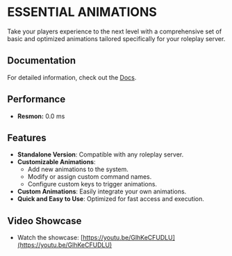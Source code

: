 # ESSENTIAL ANIMATIONS

Take your players experience to the next level with a comprehensive set of basic and optimized animations tailored specifically for your roleplay server.

## Documentation

For detailed information, check out the [Docs](https://ntscripts.gitbook.io/ntscripts-docs).

## Performance

- **Resmon:** 0.0 ms

## Features

- **Standalone Version**: Compatible with any roleplay server.
- **Customizable Animations**: 
  - Add new animations to the system.
  - Modify or assign custom command names.
  - Configure custom keys to trigger animations.
- **Custom Animations**: Easily integrate your own animations.
- **Quick and Easy to Use**: Optimized for fast access and execution.

## Video Showcase

- Watch the showcase: [https://youtu.be/GlhKeCFUDLU](https://youtu.be/GlhKeCFUDLU)
